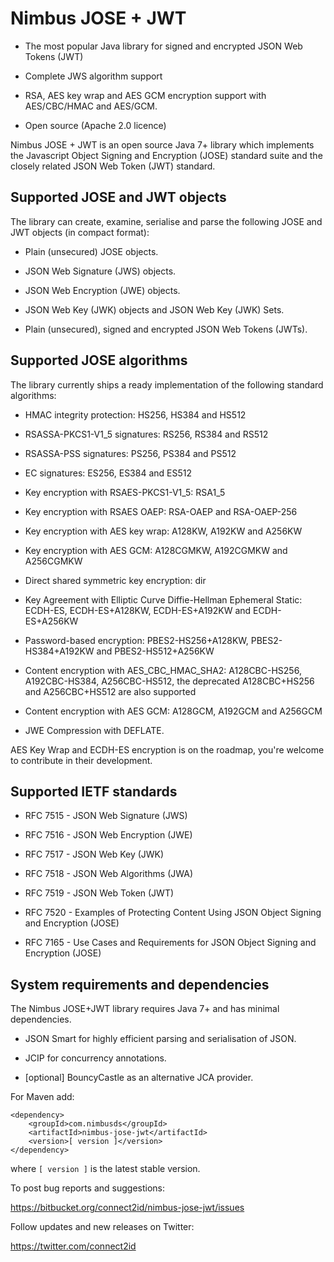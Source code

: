# Nimbus JOSE + JWT

* The most popular Java library for signed and encrypted JSON Web Tokens (JWT)

* Complete JWS algorithm support

* RSA, AES key wrap and AES GCM encryption support with AES/CBC/HMAC and
  AES/GCM.

* Open source (Apache 2.0 licence)


Nimbus JOSE + JWT is an open source Java 7+ library which implements the
Javascript Object Signing and Encryption (JOSE) standard suite and the closely
related JSON Web Token (JWT) standard.


## Supported JOSE and JWT objects

The library can create, examine, serialise and parse the following JOSE and JWT
objects (in compact format):

* Plain (unsecured) JOSE objects.

* JSON Web Signature (JWS) objects.

* JSON Web Encryption (JWE) objects.

* JSON Web Key (JWK) objects and JSON Web Key (JWK) Sets.

* Plain (unsecured), signed and encrypted JSON Web Tokens (JWTs).


## Supported JOSE algorithms

The library currently ships a ready implementation of the following standard
algorithms:

* HMAC integrity protection: HS256, HS384 and HS512

* RSASSA-PKCS1-V1_5 signatures: RS256, RS384 and RS512

* RSASSA-PSS signatures: PS256, PS384 and PS512

* EC signatures: ES256, ES384 and ES512

* Key encryption with RSAES-PKCS1-V1_5: RSA1_5

* Key encryption with RSAES OAEP: RSA-OAEP and RSA-OAEP-256

* Key encryption with AES key wrap: A128KW, A192KW and A256KW

* Key encryption with AES GCM: A128CGMKW, A192CGMKW and A256CGMKW

* Direct shared symmetric key encryption: dir

* Key Agreement with Elliptic Curve Diffie-Hellman Ephemeral Static: ECDH-ES,
  ECDH-ES+A128KW, ECDH-ES+A192KW and ECDH-ES+A256KW

* Password-based encryption: PBES2-HS256+A128KW, PBES2-HS384+A192KW and
  PBES2-HS512+A256KW

* Content encryption with AES_CBC_HMAC_SHA2: A128CBC-HS256, A192CBC-HS384,
  A256CBC-HS512, the deprecated A128CBC+HS256 and A256CBC+HS512 are also
  supported

* Content encryption with AES GCM: A128GCM, A192GCM and A256GCM

* JWE Compression with DEFLATE.


AES Key Wrap and ECDH-ES encryption is on the roadmap, you're welcome to
contribute in their development.


## Supported IETF standards

* RFC 7515 - JSON Web Signature (JWS)

* RFC 7516 - JSON Web Encryption (JWE)

* RFC 7517 - JSON Web Key (JWK)

* RFC 7518 - JSON Web Algorithms (JWA)

* RFC 7519 - JSON Web Token (JWT)

* RFC 7520 - Examples of Protecting Content Using JSON Object Signing and
  Encryption (JOSE)

* RFC 7165 - Use Cases and Requirements for JSON Object Signing and Encryption
  (JOSE)


## System requirements and dependencies

The Nimbus JOSE+JWT library requires Java 7+ and has minimal dependencies.

* JSON Smart for highly efficient parsing and serialisation of JSON.

* JCIP for concurrency annotations.

* [optional] BouncyCastle as an alternative JCA provider.


For Maven add:

```
<dependency>
    <groupId>com.nimbusds</groupId>
    <artifactId>nimbus-jose-jwt</artifactId>
    <version>[ version ]</version>
</dependency>
```

where `[ version ]` is the latest stable version.

To post bug reports and suggestions:

<https://bitbucket.org/connect2id/nimbus-jose-jwt/issues>


Follow updates and new releases on Twitter:

<https://twitter.com/connect2id>


